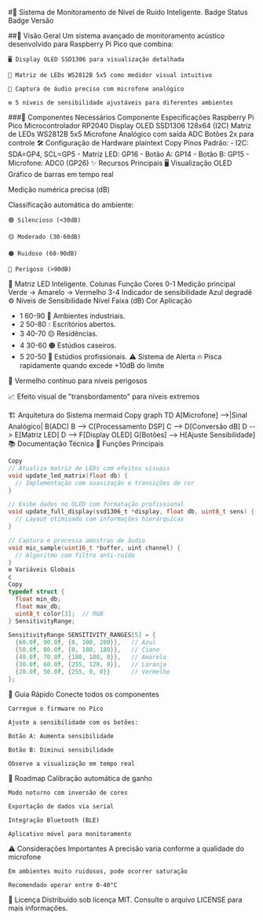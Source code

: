 #📢 Sistema de Monitoramento de Nível de Ruído Inteligente.
Badge Status
Badge Versão

##🌟 Visão Geral
    Um sistema avançado de monitoramento acústico desenvolvido para Raspberry Pi Pico que combina:
    
    🖥️ Display OLED SSD1306 para visualização detalhada
    
    🌈 Matriz de LEDs WS2812B 5x5 como medidor visual intuitivo
    
    🎤 Captura de áudio preciso com microfone analógico
    
    ⚙️ 5 níveis de sensibilidade ajustáveis para diferentes ambientes

###🧩 Componentes Necessários
    Componente	Especificações
        Raspberry Pi Pico	Microcontrolador RP2040
        Display OLED	SSD1306 128x64 (I2C)
        Matriz de LEDs	WS2812B 5x5
        Microfone	Analógico com saída ADC
        Botões	2x para controle
🛠️ Configuração de Hardware
plaintext
Copy
    Pinos Padrão:
    - I2C: SDA=GP4, SCL=GP5
    - Matriz LED: GP16
    - Botão A: GP14
    - Botão B: GP15
    - Microfone: ADC0 (GP26)
✨ Recursos Principais
🖥️ Visualização OLED
Gráfico de barras em tempo real

Medição numérica precisa (dB)

Classificação automática do ambiente:
    
    🟢 Silencioso (<30dB)
    
    🟡 Moderado (30-60dB)
    
    🟠 Ruidoso (60-90dB)
    
    🔴 Perigoso (>90dB)

🌈 Matriz LED Inteligente.
Colunas	Função	Cores
0-1	Medição principal	Verde → Amarelo → Vermelho
3-4	Indicador de sensibilidade	Azul degradê
        ⚙️ Níveis de Sensibilidade
    Nível	Faixa (dB)	Cor	Aplicação
   - 1	60-90	🔵	Ambientes industriais.
   - 2	50-80	💧	Escritórios abertos.
   - 3	40-70	🟡	Residências.
   - 4	30-60	🟠	Estúdios caseiros.
   - 5	20-50	🔴	Estúdios profissionais.
⚠️ Sistema de Alerta
🔥 Pisca rapidamente quando excede +10dB do limite

🔴 Vermelho contínuo para níveis perigosos

📈 Efeito visual de "transbordamento" para níveis extremos

🏗️ Arquitetura do Sistema
mermaid
Copy
graph TD
    A[Microfone] -->|Sinal Analógico| B(ADC)
    B --> C[Processamento DSP]
    C --> D[Conversão dB]
    D --> E[Matriz LED]
    D --> F[Display OLED]
    G[Botões] --> H[Ajuste Sensibilidade]
📚 Documentação Técnica
🔧 Funções Principais
```c
Copy
// Atualiza matriz de LEDs com efeitos visuais
void update_led_matrix(float db) {
  // Implementação com suavização e transições de cor
}

// Exibe dados no OLED com formatação profissional
void update_full_display(ssd1306_t *display, float db, uint8_t sens) {
  // Layout otimizado com informações hierárquicas
}

// Captura e processa amostras de áudio
void mic_sample(uint16_t *buffer, uint channel) {
  // Algoritmo com filtro anti-ruído
}
⚙️ Variáveis Globais
c
Copy
typedef struct {
  float min_db;
  float max_db;
  uint8_t color[3];  // RGB
} SensitivityRange;

SensitivityRange SENSITIVITY_RANGES[5] = {
  {60.0f, 90.0f, {0, 100, 200}},   // Azul
  {50.0f, 80.0f, {0, 180, 180}},   // Ciano
  {40.0f, 70.0f, {180, 180, 0}},   // Amarelo
  {30.0f, 60.0f, {255, 120, 0}},   // Laranja
  {20.0f, 50.0f, {255, 0, 0}}      // Vermelho
};
```
🚀 Guia Rápido
    Conecte todos os componentes
    
    Carregue o firmware no Pico
    
    Ajuste a sensibilidade com os botões:
    
    Botão A: Aumenta sensibilidade
    
    Botão B: Diminui sensibilidade
    
    Observe a visualização em tempo real

🔮 Roadmap
    Calibração automática de ganho
    
    Modo noturno com inversão de cores
    
    Exportação de dados via serial
    
    Integração Bluetooth (BLE)
    
    Aplicativo móvel para monitoramento

⚠️ Considerações Importantes
    A precisão varia conforme a qualidade do microfone
    
    Em ambientes muito ruidosos, pode ocorrer saturação
    
    Recomendado operar entre 0-40°C

📜 Licença
Distribuído sob licença MIT. Consulte o arquivo LICENSE para mais informações.
